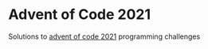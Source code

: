 # Advent of Code 2021
Solutions to [advent of code 2021](https://adventofcode.com/2021) programming challenges
